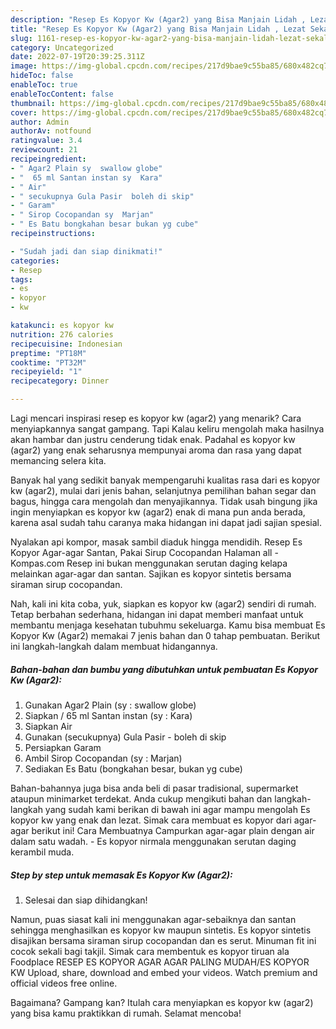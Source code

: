 ```yaml
---
description: "Resep Es Kopyor Kw (Agar2) yang Bisa Manjain Lidah , Lezat Sekali"
title: "Resep Es Kopyor Kw (Agar2) yang Bisa Manjain Lidah , Lezat Sekali"
slug: 1161-resep-es-kopyor-kw-agar2-yang-bisa-manjain-lidah-lezat-sekali
category: Uncategorized
date: 2022-07-19T20:39:25.311Z
image: https://img-global.cpcdn.com/recipes/217d9bae9c55ba85/680x482cq70/es-kopyor-kw-agar2-foto-resep-utama.jpg
hideToc: false
enableToc: true
enableTocContent: false
thumbnail: https://img-global.cpcdn.com/recipes/217d9bae9c55ba85/680x482cq70/es-kopyor-kw-agar2-foto-resep-utama.jpg
cover: https://img-global.cpcdn.com/recipes/217d9bae9c55ba85/680x482cq70/es-kopyor-kw-agar2-foto-resep-utama.jpg
author: Admin
authorAv: notfound
ratingvalue: 3.4
reviewcount: 21
recipeingredient:
- " Agar2 Plain sy  swallow globe"
- "  65 ml Santan instan sy  Kara"
- " Air"
- " secukupnya Gula Pasir  boleh di skip"
- " Garam"
- " Sirop Cocopandan sy  Marjan"
- " Es Batu bongkahan besar bukan yg cube"
recipeinstructions:

- "Sudah jadi dan siap dinikmati!"
categories:
- Resep
tags:
- es
- kopyor
- kw

katakunci: es kopyor kw 
nutrition: 276 calories
recipecuisine: Indonesian
preptime: "PT18M"
cooktime: "PT32M"
recipeyield: "1"
recipecategory: Dinner

---
```



Lagi mencari inspirasi resep es kopyor kw (agar2) yang menarik? Cara menyiapkannya sangat gampang. Tapi Kalau keliru mengolah maka hasilnya akan hambar dan justru cenderung tidak enak. Padahal es kopyor kw (agar2) yang enak seharusnya mempunyai aroma dan rasa yang dapat memancing selera kita.


Banyak hal yang sedikit banyak mempengaruhi kualitas rasa dari es kopyor kw (agar2), mulai dari jenis bahan, selanjutnya pemilihan bahan segar dan bagus, hingga cara mengolah dan menyajikannya. Tidak usah bingung jika ingin menyiapkan es kopyor kw (agar2) enak di mana pun anda berada, karena asal sudah tahu caranya maka hidangan ini dapat jadi sajian spesial.

Nyalakan api kompor, masak sambil diaduk hingga mendidih. Resep Es Kopyor Agar-agar Santan, Pakai Sirup Cocopandan Halaman all - Kompas.com Resep ini bukan menggunakan serutan daging kelapa melainkan agar-agar dan santan. Sajikan es kopyor sintetis bersama siraman sirup cocopandan.


Nah, kali ini kita coba, yuk, siapkan es kopyor kw (agar2) sendiri di rumah. Tetap berbahan sederhana, hidangan ini dapat memberi manfaat untuk membantu menjaga kesehatan tubuhmu sekeluarga. Kamu bisa membuat Es Kopyor Kw (Agar2) memakai 7 jenis bahan dan 0 tahap pembuatan. Berikut ini langkah-langkah dalam membuat hidangannya.

<!--inarticleads1-->

##### Bahan-bahan dan bumbu yang dibutuhkan untuk pembuatan Es Kopyor Kw (Agar2):

1. Gunakan  Agar2 Plain (sy : swallow globe)
1. Siapkan  / 65 ml Santan instan (sy : Kara)
1. Siapkan  Air
1. Gunakan  (secukupnya) Gula Pasir - boleh di skip
1. Persiapkan  Garam
1. Ambil  Sirop Cocopandan (sy : Marjan)
1. Sediakan  Es Batu (bongkahan besar, bukan yg cube)


Bahan-bahannya juga bisa anda beli di pasar tradisional, supermarket ataupun minimarket terdekat. Anda cukup mengikuti bahan dan langkah-langkah yang sudah kami berikan di bawah ini agar mampu mengolah Es kopyor kw yang enak dan lezat. Simak cara membuat es kopyor dari agar-agar berikut ini! Cara Membuatnya Campurkan agar-agar plain dengan air dalam satu wadah. - Es kopyor nirmala menggunakan serutan daging kerambil muda. 

<!--inarticleads2-->

##### Step by step untuk memasak Es Kopyor Kw (Agar2):


1. Selesai dan siap dihidangkan!

Namun, puas siasat kali ini menggunakan agar-sebaiknya dan santan sehingga menghasilkan es kopyor kw maupun sintetis. Es kopyor sintetis disajikan bersama siraman sirup cocopandan dan es serut. Minuman fit ini cocok sekali bagi takjil. Simak cara membentuk es kopyor tiruan ala Foodplace RESEP ES KOPYOR AGAR AGAR PALING MUDAH/ES KOPYOR KW Upload, share, download and embed your videos. Watch premium and official videos free online. 

Bagaimana? Gampang kan? Itulah cara menyiapkan es kopyor kw (agar2) yang bisa kamu praktikkan di rumah. Selamat mencoba!
